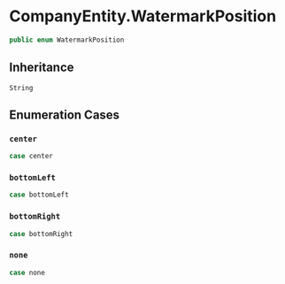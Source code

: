 # CompanyEntity.WatermarkPosition

``` swift
public enum WatermarkPosition
```

## Inheritance

`String`

## Enumeration Cases

### `center`

``` swift
case center
```

### `bottomLeft`

``` swift
case bottomLeft
```

### `bottomRight`

``` swift
case bottomRight
```

### `none`

``` swift
case none
```
